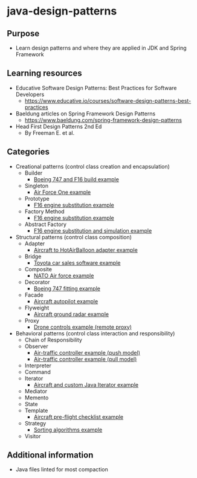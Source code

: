 # java-design-patterns

## Purpose

- Learn design patterns and where they are applied in JDK and Spring Framework

## Learning resources

- Educative Software Design Patterns: Best Practices for Software Developers
  - https://www.educative.io/courses/software-design-patterns-best-practices
- Baeldung articles on Spring Framework Design Patterns
  - https://www.baeldung.com/spring-framework-design-patterns
- Head First Design Patterns 2nd Ed
  - By Freeman E. et al.

## Categories

- Creational patterns (control class creation and encapsulation)
  - Builder
    - [Boeing 747 and F16 build example](src/main/java/creational/builder/BuilderPattern.java)
  - Singleton
    - [Air Force One example](src/main/java/creational/singleton/SingletonPattern.java)
  - Prototype
    - [F16 engine substitution example](src/main/java/creational/prototype/PrototypePattern.java)
  - Factory Method
    - [F16 engine substitution example](src/main/java/creational/factorymethod/FactoryMethodPattern.java)
  - Abstract Factory
    - [F16 engine substitution and simulation example](src/main/java/creational/abstractfactory/AbstractFactoryPattern.java)
- Structural patterns (control class composition)
  - Adapter
    - [Aircraft to HotAirBalloon adapter example](src/main/java/structural/adapter/AdapterPattern.java)
  - Bridge
    - [Toyota car sales software example](src/main/java/structural/bridge/BridgePattern.java)
  - Composite
    - [NATO Air force example](src/main/java/structural/composite/CompositePattern.java)
  - Decorator
    - [Boeing 747 fitting example](src/main/java/structural/decorator/DecoratorPattern.java)
  - Facade
    - [Aircraft autopilot example](src/main/java/structural/facade/FacadePattern.java)
  - Flyweight
    - [Aircraft ground radar example](src/main/java/structural/flyweight/FlyweightPattern.java)
  - Proxy
    - [Drone controls example (remote proxy)](src/main/java/structural/proxy/ProxyPattern.java)
- Behavioral patterns (control class interaction and responsibility)
  - Chain of Responsibility
  - Observer
    - [Air-traffic controller example (push model)](src/main/java/behavioral/observer/push/ObserverPattern.java)
    - [Air-traffic controller example (pull model)](src/main/java/behavioral/observer/pull/ObserverPattern.java)
  - Interpreter
  - Command
  - Iterator
    - [Aircraft and custom Java Iterator example](src/main/java/behavioral/iterator/IteratorPattern.java)
  - Mediator
  - Memento
  - State
  - Template
    - [Aircraft pre-flight checklist example](src/main/java/behavioral/templatemethod/TemplateMethodPattern.java)
  - Strategy
    - [Sorting algorithms example](src/main/java/behavioral/strategy/StrategyPattern.java)
  - Visitor

## Additional information

- Java files linted for most compaction
